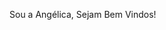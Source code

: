 Sou a Angélica, Sejam Bem Vindos!
<!--
**geromualdo/geromualdo** is a ✨ _special_ ✨ repository because its `README.md` (this file) appears on your GitHub profile.

Here are some ideas to get you started:

- 🔭  Estou fazendo faculdade de Analise e Desenvolvimento de Sistemas
- 🌱 I’m currently learning ...
- 👯 I’m looking to collaborate on ...
- 🤔 I’m looking for help with ...
- 💬 Ask me about ...
- 📫 How to reach me: ...
- 😄 Pronouns: ...
- ⚡ Fun fact: ...
-->
